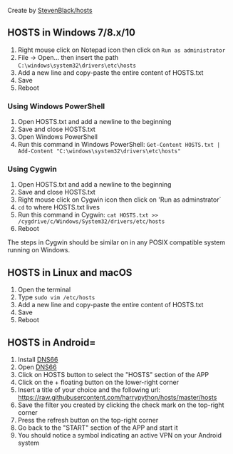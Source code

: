Create by [StevenBlack/hosts](https://github.com/StevenBlack/hosts)

## HOSTS in Windows 7/8.x/10
1. Right mouse click on Notepad icon then click on `Run as administrator`
2. File → Open... then insert the path `C:\windows\system32\drivers\etc\hosts`
3. Add a new line and copy-paste the entire content of HOSTS.txt
4. Save
5. Reboot

### Using Windows PowerShell
1.  Open HOSTS.txt and add a newline to the beginning
2.  Save and close HOSTS.txt
3.  Open Windows PowerShell
4.  Run this command in Windows PowerShell: `Get-Content HOSTS.txt | Add-Content "C:\windows\system32\drivers\etc\hosts"`

### Using Cygwin
1. Open HOSTS.txt and add a newline to the beginning
2. Save and close HOSTS.txt
3. Right mouse click on Cygwin icon then click on 'Run as adminstrator`
4. `cd` to where HOSTS.txt lives
5. Run this command in Cygwin: `cat HOSTS.txt >> /cygdrive/c/Windows/System32/drivers/etc/hosts`
6. Reboot

The steps in Cygwin should be similar on in any POSIX compatible system running on Windows.

## HOSTS in Linux and macOS
1. Open the terminal
2. Type `sudo vim /etc/hosts`
3. Add a new line and copy-paste the entire content of HOSTS.txt
4. Save
5. Reboot

## HOSTS in Android=
1. Install [DNS66](https://github.com/julian-klode/dns66#installing)
2. Open [DNS66](https://github.com/julian-klode/dns66#installing)
3. Click on HOSTS button to select the "HOSTS" section of the APP
4. Click on the + floating button on the lower-right corner
5. Insert a title of your choice and the following url: https://raw.githubusercontent.com/harrypython/hosts/master/hosts
6. Save the filter you created by clicking the check mark on the top-right corner
7. Press the refresh button on the top-right corner
8. Go back to the "START" section of the APP and start it
9. You should notice a symbol indicating an active VPN on your Android system
